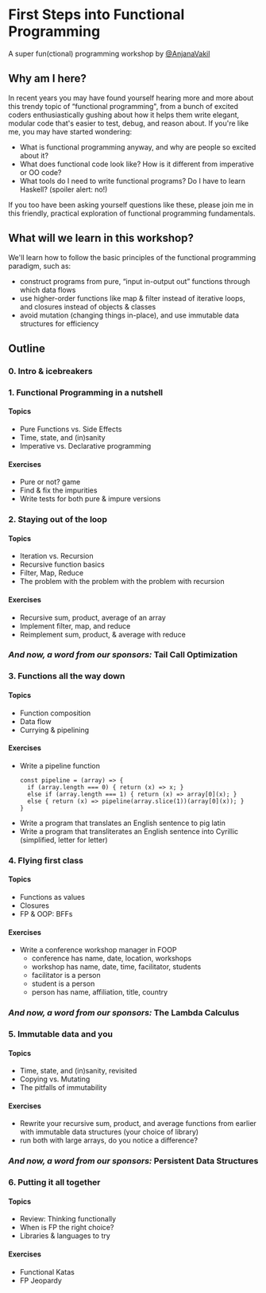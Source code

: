 # First Steps into Functional Programming
A super fun(ctional) programming workshop by [@AnjanaVakil](https://twitter.com/AnjanaVakil)

## Why am I here?

In recent years you may have found yourself hearing more and more about this trendy topic of “functional programming", from a bunch of excited coders enthusiastically gushing about how it helps them write elegant, modular code that's easier to test, debug, and reason about. If you're like me, you may have started wondering:

- What is functional programming anyway, and why are people so excited about it?
- What does functional code look like? How is it different from imperative or OO code?
- What tools do I need to write functional programs? Do I have to learn Haskell? (spoiler alert: no!)

If you too have been asking yourself questions like these, please join me in this friendly, practical exploration of functional programming fundamentals.

## What will we learn in this workshop?

We'll learn how to follow the basic principles of the functional programming paradigm, such as:
- construct programs from pure, “input in-output out” functions through which data flows
- use higher-order functions like map & filter instead of iterative loops, and closures instead of objects & classes
- avoid mutation (changing things in-place), and use immutable data structures for efficiency

## Outline

### 0. Intro & icebreakers
### 1. Functional Programming in a nutshell

#### Topics
  - Pure Functions vs. Side Effects
  - Time, state, and (in)sanity
  - Imperative vs. Declarative programming

#### Exercises
- Pure or not? game
- Find & fix the impurities
- Write tests for both pure & impure versions

### 2. Staying out of the loop
#### Topics
- Iteration vs. Recursion
- Recursive function basics
- Filter, Map, Reduce
- The problem with the problem with the problem with recursion

#### Exercises
- Recursive sum, product, average of an array
- Implement filter, map, and reduce
- Reimplement sum, product, & average with reduce

### _And now, a word from our sponsors:_ Tail Call Optimization

### 3. Functions all the way down
#### Topics
  - Function composition
  - Data flow
  - Currying & pipelining

#### Exercises
- Write a pipeline function
  ```
  const pipeline = (array) => {
    if (array.length === 0) { return (x) => x; }
    else if (array.length === 1) { return (x) => array[0](x); }
    else { return (x) => pipeline(array.slice(1))(array[0](x)); }
  }
  ```
- Write a program that translates an English sentence to pig latin
- Write a program that transliterates an English sentence into Cyrillic (simplified, letter for letter)

### 4. Flying first class
#### Topics
  - Functions as values
  - Closures
  - FP & OOP: BFFs

#### Exercises
- Write a conference workshop manager in FOOP
  - conference has name, date, location, workshops
  - workshop has name, date, time, facilitator, students
  - facilitator is a person
  - student is a person
  - person has name, affiliation, title, country

### _And now, a word from our sponsors:_ The Lambda Calculus

### 5. Immutable data and you
#### Topics
  - Time, state, and (in)sanity, revisited
  - Copying vs. Mutating
  - The pitfalls of immutability

#### Exercises
- Rewrite your recursive sum, product, and average functions from earlier with immutable data structures (your choice of library)
- run both with large arrays, do you notice a difference?

### _And now, a word from our sponsors:_ Persistent Data Structures

### 6. Putting it all together
#### Topics
- Review: Thinking functionally
- When is FP the right choice?
- Libraries & languages to try

#### Exercises
- Functional Katas
- FP Jeopardy
